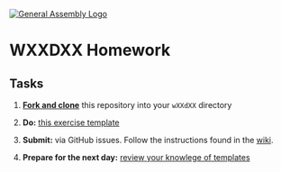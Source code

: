 [![General Assembly Logo](https://camo.githubusercontent.com/1a91b05b8f4d44b5bbfb83abac2b0996d8e26c92/687474703a2f2f692e696d6775722e636f6d2f6b6538555354712e706e67)](https://generalassemb.ly)

#  WXXDXX Homework

## Tasks

1) [**Fork and clone**](https://git.generalassemb.ly/SEIR-Margaret/ForkAndClone) this repository into your `wXXdXX` directory

2) **Do:** [this exercise template](exercise_template.md)

3) **Submit:** via GitHub issues. Follow the instructions found in the [wiki](https://git.generalassemb.ly/SEIR-Margaret/class-recordings-and-info/blob/master/submitting-homework.md).

4) **Prepare for the next day:** [review your knowlege of templates](preparation.md)
